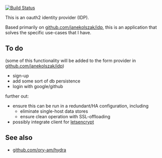 [![Build Status](https://travis-ci.org/boyvinall/hydra-idp-form.svg?branch=master)](https://travis-ci.org/boyvinall/hydra-idp-form)

This is an oauth2 identity provider (IDP).

Based primarily on [github.com/janekolszak/idp](https://github.com/janekolszak/idp), this
is an application that solves the specific use-cases that I have.

## To do

(some of this functionality will be added to the form provider in
[github.com/janekolszak/idp](https://github.com/janekolszak/idp))
- sign-up
- add some sort of db persistence
- login with google/github

further out:
- ensure this can be run in a redundant/HA configuration, including
    - eliminate single-host data stores
    - ensure clean operation with SSL-offloading
- possibly integrate client for [letsencrypt](https://letsencrypt.org/)

## See also

- [github.com/ory-am/hydra](https://github.com/ory-am/hydra)


